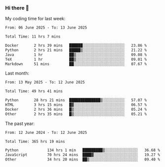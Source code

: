 ### Hi there 👋

My coding time for last week:

<!--START_SECTION:week-->

```txt
From: 06 June 2025 - To: 13 June 2025

Total Time: 11 hrs 7 mins

Docker       2 hrs 39 mins   ██████░░░░░░░░░░░░░░░░░░░   23.86 %
Python       2 hrs 21 mins   █████▒░░░░░░░░░░░░░░░░░░░   21.22 %
Java         1 hr            ██▒░░░░░░░░░░░░░░░░░░░░░░   09.08 %
TeX          1 hr            ██▒░░░░░░░░░░░░░░░░░░░░░░   09.01 %
Markdown     51 mins         ██░░░░░░░░░░░░░░░░░░░░░░░   07.67 %
```

<!--END_SECTION:week-->

Last month:

<!--START_SECTION:month-->

```txt
From: 13 May 2025 - To: 12 June 2025

Total Time: 49 hrs 41 mins

Python       28 hrs 21 mins  ██████████████▒░░░░░░░░░░   57.07 %
HTML         3 hrs 15 mins   █▓░░░░░░░░░░░░░░░░░░░░░░░   06.57 %
Docker       2 hrs 36 mins   █▒░░░░░░░░░░░░░░░░░░░░░░░   05.24 %
Other        2 hrs 35 mins   █▒░░░░░░░░░░░░░░░░░░░░░░░   05.21 %
```

<!--END_SECTION:month-->

The past year:

<!--START_SECTION:year-->

```txt
From: 12 June 2024 - To: 12 June 2025

Total Time: 365 hrs 19 mins

Python             134 hrs 1 min   █████████▒░░░░░░░░░░░░░░░   36.68 %
JavaScript         70 hrs 24 mins  ████▓░░░░░░░░░░░░░░░░░░░░   19.27 %
Other              34 hrs 20 mins  ██▒░░░░░░░░░░░░░░░░░░░░░░   09.40 %
```

<!--END_SECTION:year-->
